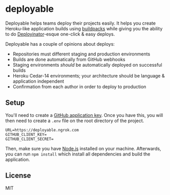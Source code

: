 # deployable

Deployable helps teams deploy their projects easily. It helps you create Heroku-like application builds using [buildpacks](https://devcenter.heroku.com/articles/buildpacks) while giving you the ability to do [Deployinator](https://github.com/etsy/deployinator)-esque one-click & easy deploys.

Deployable has a couple of opinions about deploys:
* Repositories must different staging and production environments
* Builds are done automatically from GitHub webhooks
* Staging environments _should_ be automatically deployed on successful builds
* Heroku Cedar-14 environments; your architecture should be language & application independent
* Confirmation from each author in order to deploy to production

## Setup

You'll need to create a [GitHub application key](https://github.com/settings/developers). Once you have this, you will then need to create a `.env` file on the root directory of the project.

```
URL=https://deployable.ngrok.com
GITHUB_CLIENT_KEY=
GITHUB_CLIENT_SECRET=
```

Then, make sure you have [Node.js](https://nodejs.org/en/) installed on your machine. Afterwards, you can run `npm install` which install all dependencies and build the application.

## License

MIT